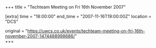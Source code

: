 +++
title = "Techteam Meeting on Fri 16th November 2007"

[extra]
time = "18:00:00"
end_time = "2007-11-16T19:00:00Z"
location = "DCS"

original = "https://uwcs.co.uk/events/techteam-meeting-on-fri-16th-november-2007-1474488998686/"    
+++



